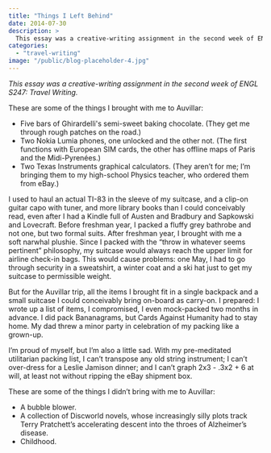 ```yaml
---
title: "Things I Left Behind"
date: 2014-07-30
description: >
  This essay was a creative-writing assignment in the second week of ENGL S247: Travel Writing.
categories:
  - "travel-writing"
image: "/public/blog-placeholder-4.jpg"
---
```


_This essay was a creative-writing assignment in the second week of ENGL S247: Travel Writing._

These are some of the things I brought with me to Auvillar:

- Five bars of Ghirardelli's semi-sweet baking chocolate. (They get me through rough patches on the road.)
- Two Nokia Lumia phones, one unlocked and the other not. (The first functions with European SIM cards, the other has offline maps of Paris and the Midi-Pyrenées.)
- Two Texas Instruments graphical calculators. (They aren’t for me; I’m bringing them to my high-school Physics teacher, who ordered them from eBay.)

I used to haul an actual TI-83 in the sleeve of my suitcase, and a clip-on guitar capo with tuner, and more library books than I could conceivably read, even after I had a Kindle full of Austen and Bradbury and Sapkowski and Lovecraft. Before freshman year, I packed a fluffy grey bathrobe and not one, but two formal suits. After freshman year, I brought with me a soft narwhal plushie. Since I packed with the “throw in whatever seems pertinent” philosophy, my suitcase would always reach the upper limit for airline check-in bags. This would cause problems: one May, I had to go through security in a sweatshirt, a winter coat and a ski hat just to get my suitcase to permissible weight.

But for the Auvillar trip, all the items I brought fit in a single backpack and a small suitcase I could conceivably bring on-board as carry-on. I prepared: I wrote up a list of items, I compromised, I even mock-packed two months in advance. I did pack Bananagrams, but Cards Against Humanity had to stay home. My dad threw a minor party in celebration of my packing like a grown-up.

I’m proud of myself, but I’m also a little sad. With my pre-meditated utilitarian packing list, I can’t transpose any old string instrument; I can’t over-dress for a Leslie Jamison dinner; and I can’t graph 2x3 - .3x2 + 6 at will, at least not without ripping the eBay shipment box.

These are some of the things I didn’t bring with me to Auvillar:

- A bubble blower.
- A collection of Discworld novels, whose increasingly silly plots track Terry Pratchett’s accelerating descent into the throes of Alzheimer’s disease.
- Childhood.
